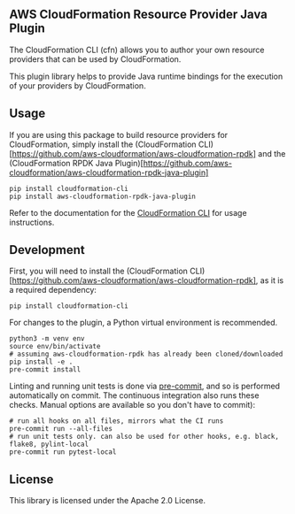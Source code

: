 ## AWS CloudFormation Resource Provider Java Plugin

The CloudFormation CLI (cfn) allows you to author your own resource providers that can be used by CloudFormation.

This plugin library helps to provide Java runtime bindings for the execution of your providers by CloudFormation.

Usage
-----

If you are using this package to build resource providers for CloudFormation, simply install the (CloudFormation CLI)[https://github.com/aws-cloudformation/aws-cloudformation-rpdk] and the (CloudFormation RPDK Java Plugin)[https://github.com/aws-cloudformation/aws-cloudformation-rpdk-java-plugin]

```
pip install cloudformation-cli
pip install aws-cloudformation-rpdk-java-plugin
```

Refer to the documentation for the [CloudFormation CLI](https://github.com/aws-cloudformation/aws-cloudformation-rpdk) for usage instructions.

Development
-----------

First, you will need to install the (CloudFormation CLI)[https://github.com/aws-cloudformation/aws-cloudformation-rpdk], as it is a required dependency:

```
pip install cloudformation-cli
```

For changes to the plugin, a Python virtual environment is recommended.

```
python3 -m venv env
source env/bin/activate
# assuming aws-cloudformation-rpdk has already been cloned/downloaded
pip install -e .
pre-commit install
```

Linting and running unit tests is done via [pre-commit](https://pre-commit.com/), and so is performed automatically on commit. The continuous integration also runs these checks. Manual options are available so you don't have to commit):

```
# run all hooks on all files, mirrors what the CI runs
pre-commit run --all-files
# run unit tests only. can also be used for other hooks, e.g. black, flake8, pylint-local
pre-commit run pytest-local
```

License
-------

This library is licensed under the Apache 2.0 License.
